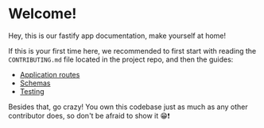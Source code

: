 # Welcome!

Hey, this is our fastify app documentation, make yourself at home!

If this is your first time here, we recommended to first start with
reading the `CONTRIBUTING.md` file located in the project repo,
and then the guides:

- [Application routes](./guides/routes.md)
- [Schemas](./guides/schemas.md)
- [Testing](./guides/testing.md)

Besides that, go crazy! You own this codebase just as much as any other
contributor does, so don't be afraid to show it 😁❗️
